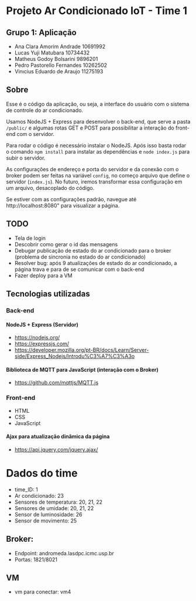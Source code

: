 # Projeto Ar Condicionado IoT - Time 1

## Grupo 1: Aplicação

- Ana Clara Amorim Andrade 10691992
- Lucas Yuji Matubara 10734432
- Matheus Godoy Bolsarini 9896201
- Pedro Pastorello Fernandes 10262502
- Vinıcius Eduardo de Araujo 11275193

## Sobre

Esse é o código da aplicação, ou seja, a interface do usuário com o sistema de controle do ar condicionado.

Usamos NodeJS + Express para desenvolver o back-end, que serve a pasta `/public/` e algumas rotas GET e POST para possibilitar a interação do front-end com o servidor.

Para rodar o código é necessário instalar o NodeJS.
Após isso basta rodar o comando `npm install` para instalar as dependências e `node index.js` para subir o servidor.

As configurações de endereço e porta do servidor e da conexão com o broker podem ser feitas na variável `config`, no começo arquivo que define o servidor (`index.js`). No futuro, iremos transformar essa configuração em um arquivo, desacoplado do código.

Se estiver com as configurações padrão, navegue até http://localhost:8080" para visualizar a página.


## TODO
- Tela de login
- Descobrir como gerar o id das mensagens
- Debugar publicação de estado do ar condicionado para o broker (problema de sincronia no estado do ar condicionado)
- Resolver bug: após 9 atualizações de estado do ar condicionado, a página trava e para de se comunicar com o back-end
- Fazer deploy para a VM

## Tecnologias utilizadas

### Back-end

#### NodeJS + Express (Servidor)
- https://nodejs.org/
- https://expressjs.com/
- https://developer.mozilla.org/pt-BR/docs/Learn/Server-side/Express_Nodejs/Introdu%C3%A7%C3%A3o

#### Biblioteca de MQTT para JavaScript (interação com o Broker)
- https://github.com/mqttjs/MQTT.js

### Front-end

- HTML
- CSS
- JavaScript

#### Ajax para atualização dinâmica da página
- https://api.jquery.com/jquery.ajax/

# Dados do time
- time_ID: 1
- Ar condicionado: 23
- Sensores de temperatura: 20, 21, 22
- Sensores de umidade: 20, 21, 22
- Sensor de luminosidade: 26
- Sensor de movimento: 25

## Broker:
- Endpoint: andromeda.lasdpc.icmc.usp.br
- Portas: 1821/8021

## VM
- vm para conectar: vm4